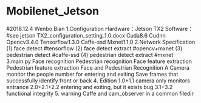 # Mobilenet_Jetson
#2018.12.4 Wenbo Bian
1.Configuration
Hardware：Jetson TX2
Software：#see jetson TX2_configuration_setting_1.0.docx
Cuda8.6
Cudnn
Opencv3.4.0
Tensorflow1.3.0
Caffe-ssd
Mxnet1.1.0
2.Network Specification
(1) face detect  #tensorflow
(2) face detect extract  #opencv+mxnet
(3) pedestrian detect  #caffe-ssd
(4) pedestrian detect extract  #mxnet
3.main.py
Face recognition
Pedestrian recognition
Face feature extraction
Pedestrian feature extraction
Face and Pedestrian Recognition
A Camera monitor the people number for entering and exiting
Save frames that successfully identify front or back
4. Edition
1.0+1.1 camera only monitors entrance
2.0+2.1+2.2 entering and exiting, but it exists bug
3.1+3.2 functional integrity
5. warning
Caffe and cam_observer in a common filedir
